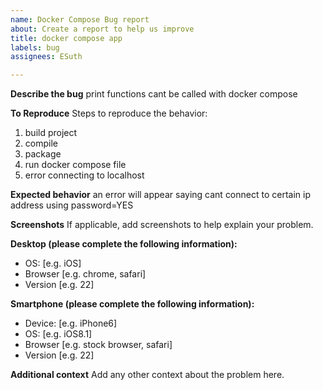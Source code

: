 ```yaml
---
name: Docker Compose Bug report
about: Create a report to help us improve
title: docker compose app
labels: bug
assignees: ESuth

---
```


**Describe the bug**
print functions cant be called with docker compose

**To Reproduce**
Steps to reproduce the behavior:
1. build project
2. compile
3. package
4. run docker compose file
5. error connecting to localhost

**Expected behavior**
an error will appear saying cant connect to certain ip address using password=YES

**Screenshots**
If applicable, add screenshots to help explain your problem.

**Desktop (please complete the following information):**
 - OS: [e.g. iOS]
 - Browser [e.g. chrome, safari]
 - Version [e.g. 22]

**Smartphone (please complete the following information):**
 - Device: [e.g. iPhone6]
 - OS: [e.g. iOS8.1]
 - Browser [e.g. stock browser, safari]
 - Version [e.g. 22]

**Additional context**
Add any other context about the problem here.
